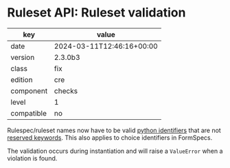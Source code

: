 [//]: # (werk v2)
# Ruleset API: Ruleset validation

key        | value
---------- | ---
date       | 2024-03-11T12:46:16+00:00
version    | 2.3.0b3
class      | fix
edition    | cre
component  | checks
level      | 1
compatible | no

Rulespec/ruleset names now have to be valid [python identifiers](https://docs.python.org/3/reference/lexical_analysis.html#identifiers) that are not [reserved keywords](https://docs.python.org/3/reference/lexical_analysis.html#keywords). This also applies to choice identifiers in FormSpecs.

The validation occurs during instantiation and will raise a `ValueError` when a violation is found.
